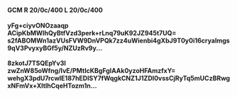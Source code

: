 #### GCM R 20/0c/400 L 20/0c/400
**yFg+ciyvONOzaaqp**<br/>**ACipKbMWIhQyBtfVzd3perk+rLnq79uK92JZ945t7UQ=**<br/>**s2fABOMWn1azVUsFVW9DnVPQk7zz4uWienbi4gXbJ9T0y0i16cryalmgs9qV3PvyxyBGf5y/NZUzRv9y...**<br/><br/>
**8zkotJ7TSQEpYv3l**<br/>**zwZnW85oWfng/IvE/PMtlcKBgFglAAk0yzoHFAmzfxY=**<br/>**wehgX3pdU7rcwlE187hEDlSY7fWqgkCNZ1J1ZDI0vssCjRyTq5mUCzBRwgxNFmVx+XltlhCqeHTozm1n...**